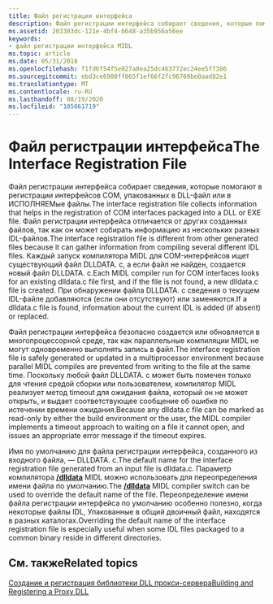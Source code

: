 ```yaml
---
title: Файл регистрации интерфейса
description: Файл регистрации интерфейса собирает сведения, которые помогают в регистрации интерфейсов COM, упакованных в DLL-файл или в ИСПОЛНЯЕМые файлы.
ms.assetid: 203303dc-121e-4bf4-b648-a35b956a56ee
keywords:
- файл регистрации интерфейса MIDL
ms.topic: article
ms.date: 05/31/2018
ms.openlocfilehash: f1fd6f54f5e027a0ea25dc463772ec24ee5f7386
ms.sourcegitcommit: ebd3ce6908ff865f1ef66f2fc96769be0aad82e1
ms.translationtype: MT
ms.contentlocale: ru-RU
ms.lasthandoff: 08/19/2020
ms.locfileid: "105661719"
---
```

# <a name="the-interface-registration-file"></a><span data-ttu-id="fde0b-104">Файл регистрации интерфейса</span><span class="sxs-lookup"><span data-stu-id="fde0b-104">The Interface Registration File</span></span>

<span data-ttu-id="fde0b-105">Файл регистрации интерфейса собирает сведения, которые помогают в регистрации интерфейсов COM, упакованных в DLL-файл или в ИСПОЛНЯЕМые файлы.</span><span class="sxs-lookup"><span data-stu-id="fde0b-105">The interface registration file collects information that helps in the registration of COM interfaces packaged into a DLL or EXE file.</span></span> <span data-ttu-id="fde0b-106">Файл регистрации интерфейса отличается от других созданных файлов, так как он может собирать информацию из нескольких разных IDL-файлов.</span><span class="sxs-lookup"><span data-stu-id="fde0b-106">The interface registration file is different from other generated files because it can gather information from compiling several different IDL files.</span></span> <span data-ttu-id="fde0b-107">Каждый запуск компилятора MIDL для COM-интерфейсов ищет существующий файл DLLDATA. c, а если файл не найден, создается новый файл DLLDATA. c.</span><span class="sxs-lookup"><span data-stu-id="fde0b-107">Each MIDL compiler run for COM interfaces looks for an existing dlldata.c file first, and if the file is not found, a new dlldata.c file is created.</span></span> <span data-ttu-id="fde0b-108">При обнаружении файла DLLDATA. c сведения о текущем IDL-файле добавляются (если они отсутствуют) или заменяются.</span><span class="sxs-lookup"><span data-stu-id="fde0b-108">If a dlldata.c file is found, information about the current IDL is added (if absent) or replaced.</span></span>

<span data-ttu-id="fde0b-109">Файл регистрации интерфейса безопасно создается или обновляется в многопроцессорной среде, так как параллельные компиляции MIDL не могут одновременно выполнять запись в файл.</span><span class="sxs-lookup"><span data-stu-id="fde0b-109">The interface registration file is safely generated or updated in a multiprocessor environment because parallel MIDL compiles are prevented from writing to the file at the same time.</span></span> <span data-ttu-id="fde0b-110">Поскольку любой файл DLLDATA. c может быть помечен только для чтения средой сборки или пользователем, компилятор MIDL реализует метод timeout для ожидания файла, который он не может открыть, и выдает соответствующее сообщение об ошибке по истечении времени ожидания.</span><span class="sxs-lookup"><span data-stu-id="fde0b-110">Because any dlldata.c file can be marked as read-only by either the build environment or the user, the MIDL compiler implements a timeout approach to waiting on a file it cannot open, and issues an appropriate error message if the timeout expires.</span></span>

<span data-ttu-id="fde0b-111">Имя по умолчанию для файла регистрации интерфейса, созданного из входного файла, — DLLDATA. c.</span><span class="sxs-lookup"><span data-stu-id="fde0b-111">The default name for the interface registration file generated from an input file is dlldata.c.</span></span> <span data-ttu-id="fde0b-112">Параметр компилятора [**/dlldata**](-dlldata.md) MIDL можно использовать для переопределения имени файла по умолчанию.</span><span class="sxs-lookup"><span data-stu-id="fde0b-112">The [**/dlldata**](-dlldata.md) MIDL compiler switch can be used to override the default name of the file.</span></span> <span data-ttu-id="fde0b-113">Переопределение имени файла регистрации интерфейса по умолчанию особенно полезно, когда некоторые файлы IDL, Упакованные в общий двоичный файл, находятся в разных каталогах.</span><span class="sxs-lookup"><span data-stu-id="fde0b-113">Overriding the default name of the interface registration file is especially useful when some IDL files packaged to a common binary reside in different directories.</span></span>

## <a name="related-topics"></a><span data-ttu-id="fde0b-114">См. также</span><span class="sxs-lookup"><span data-stu-id="fde0b-114">Related topics</span></span>

<dl> <dt>

[<span data-ttu-id="fde0b-115">Создание и регистрация библиотеки DLL прокси-сервера</span><span class="sxs-lookup"><span data-stu-id="fde0b-115">Building and Registering a Proxy DLL</span></span>](../com/building-and-registering-a-proxy-dll.md)
</dt> </dl>

 

 